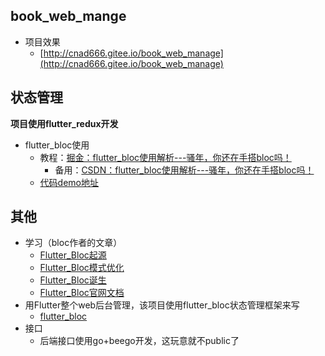 ## book_web_mange
- 项目效果
  - [http://cnad666.gitee.io/book_web_manage](http://cnad666.gitee.io/book_web_manage)
 
## 状态管理
**项目使用flutter_redux开发**
- flutter_bloc使用
  - 教程：[掘金：flutter_bloc使用解析---骚年，你还在手搭bloc吗！](https://juejin.im/post/6856268776510504968)
    - 备用：[CSDN：flutter_bloc使用解析---骚年，你还在手搭bloc吗！](https://blog.csdn.net/CNAD666/article/details/107744163)
  - [代码demo地址](https://github.com/CNAD666/book_web_manage)

## 其他
- 学习（bloc作者的文章）
  - [Flutter_Bloc起源](https://www.didierboelens.com/2018/08/reactive-programming-streams-bloc/)
  - [Flutter_Bloc模式优化](https://www.didierboelens.com/2018/12/reactive-programming-streams-bloc-practical-use-cases/)
  - [Flutter_Bloc诞生](https://medium.com/flutter-community/flutter-bloc-package-295b53e95c5c)
  - [Flutter_Bloc官网文档](https://bloclibrary.dev/#/)
- 用Flutter整个web后台管理，该项目使用flutter_bloc状态管理框架来写
  - [flutter_bloc](https://pub.dev/packages/flutter_bloc)
- 接口
  - 后端接口使用go+beego开发，这玩意就不public了

